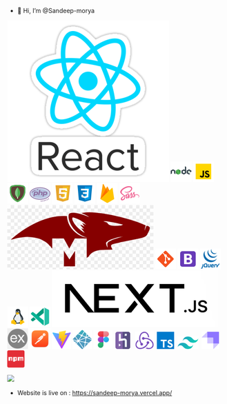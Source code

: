 - 👋 Hi, I’m @Sandeep-morya

[<img src="public/logos/react.png" alt="React" />](#)
[<img src="public/logos/node.png" alt="Node" />](#)
[<img src="public/logos/javascript.png" alt="Javascript" />](#)
[<img src="public/logos/mongo.png" alt="MongoDB" />](#)
[<img src="public/logos/php.png" alt="PHP" />](#)
[<img src="public/logos/html.png" alt="HTML" />](#)
[<img src="public/logos/css.png" alt="CSS" />](#)
[<img src="public/logos/firebase.png" alt="Firebase" />](#)
[<img src="public/logos/sass.png" alt="Sass" />](#)
[<img src="public/logos/mongoose.png" alt="Mongoose" />](#)
[<img src="public/logos/git.png" alt="Git" />](#)
[<img src="public/logos/bootstrap.png" alt="Bootstrap" />](#)
[<img src="public/logos/jquery.png" alt="jQuery" />](#)
[<img src="public/logos/linux.png" alt="Linux" />](#)
[<img src="public/logos/vscode.png" alt="VSCode" />](#)
[<img src="public/logos/next.png" alt="Next_JS" />](#)
[<img src="public/logos/express.png" width="48px" alt="Express" />](#)
[<img src="public/logos/postman.png" alt="Postman" />](#)
[<img src="public/logos/vite.svg" width="44px" alt="Vite" />](#)
[<img src="public/logos/netlify.png" width="44px" alt="Netlify" />](#)
[<img src="public/logos/figma.png" width="44px" />](#)
[<img src="public/logos/heroku.png" width="40px" alt="Heroku">](#)&nbsp;
[<img src="public/logos/redux.png" width="44px" alt="Redux"/>](#)&nbsp;
[<img src="public/logos/typescript.png" width="40px" alt="Typescript"/>](#)&nbsp;
[<img src="public/logos/tailwind.png" width="48px" alt="Tailwind"/>](#)&nbsp;
[<img src="public/logos/strapi.png" width="40px" alt="Strapi"/>](#)&nbsp;
[<img src="public/logos/npm.png" width="40px" alt="NPM"/>](#)&nbsp;

<img src="public.planet.svg" />


- Website is live on : https://sandeep-morya.vercel.app/
